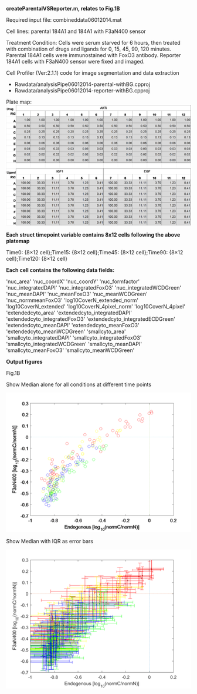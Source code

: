 ﻿**createParentalVSReporter.m, relates to Fig.1B**

Required input file: combineddata06012014.mat

Cell lines: parental 184A1 and 184A1 with F3aN400 sensor

Treatment Condition: Cells were serum starved for 6 hours, then treated
with combination of drugs and ligands for 0, 15, 45, 90, 120 minutes.
Parental 184A1 cells were immunostained with FoxO3 antibody. Reporter
184A1 cells with F3aN400 sensor were fixed and imaged.

Cell Profiler (Ver:2.1.1) code for image segmentation and data
extraction
  - Rawdata/analysisPipe06012014-parental-withBG.cpproj
  - Rawdata/analysisPipe06012014-reporter-withBG.cpproj

Plate map:
![](media/image1.png)


**Each struct timepoint variable contains 8x12 cells following the above
platemap**

Time0: {8×12 cell};Time15: {8×12 cell};Time45: {8×12 cell};Time90: {8×12
cell};Time120: {8×12 cell}

**Each cell contains the following data fields:**

'nuc\_area' 'nuc\_coordX' 'nuc\_coordY' 'nuc\_formfactor'
'nuc\_integratedDAPI' 'nuc\_integratedFoxO3' 'nuc\_integratedWCDGreen'
'nuc\_meanDAPI' 'nuc\_meanFoxO3' 'nuc\_meanWCDGreen'
'nuc\_normmeanFoxO3' 'log10CoverN\_extended\_norm'
'log10CoverN\_extended' 'log10CoverN\_4pixel\_norm'
'log10CoverN\_4pixel' 'extendedcyto\_area'
'extendedcyto\_integratedDAPI' 'extendedcyto\_integratedFoxO3'
'extendedcyto\_integratedECDGreen' 'extendedcyto\_meanDAPI'
'extendedcyto\_meanFoxO3' 'extendedcyto\_meanWCDGreen' 'smallcyto\_area'
'smallcyto\_integratedDAPI' 'smallcyto\_integratedFoxO3'
'smallcyto\_integratedWCDGreen' 'smallcyto\_meanDAPI'
'smallcyto\_meanFoxO3' 'smallcyto\_meanWCDGreen'

**Output figures**

Fig.1B

Show Median alone for all conditions at different time points

![](media/image2.png)

Show Median with IQR as error bars

![](media/image3.png)
